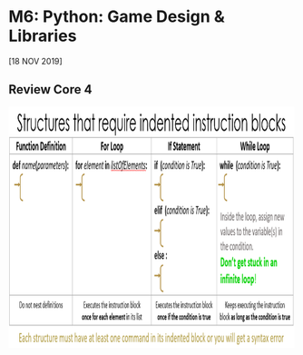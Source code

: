 # M6: Python: Game Design & Libraries
[18 NOV 2019]

## Review Core 4

<p align="center">
     <img src="../../img/BlockReview.PNG"
          alt="instruction block review"
          height="425"/>
</p>


## 